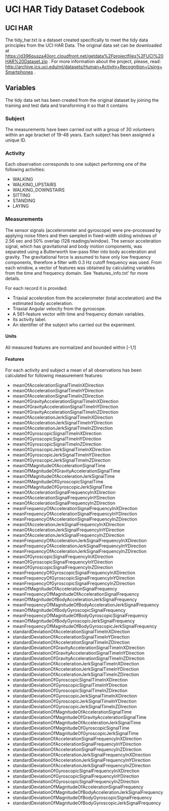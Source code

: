 UCI HAR Tidy Dataset Codebook
=============================

## UCI HAR
The tidy_har.txt is a dataset created specifically to meet the tidy data principles from the UCI HAR Data. The original data set can be downloaded at https://d396qusza40orc.cloudfront.net/getdata%2Fprojectfiles%2FUCI%20HAR%20Dataset.zip . For more information about the project, please, read: http://archive.ics.uci.edu/ml/datasets/Human+Activity+Recognition+Using+Smartphones .

## Variables
The tidy data set has been created from the original dataset by joining the training and test data and transforming it so that it contains

### Subject
The measurements have been carried out with a group of 30 volunteers within an age bracket of 19-48 years. Each subject has been assigned a unique ID.

### Activity
Each observation corresponds to one subject performing one of the following activities:
- WALKING
- WALKING_UPSTAIRS
- WALKING_DOWNSTAIRS
- SITTING
- STANDING
- LAYING

### Measurements
The sensor signals (accelerometer and gyroscope) were pre-processed by applying noise filters and then sampled in fixed-width sliding windows of 2.56 sec and 50% overlap (128 readings/window). The sensor acceleration signal, which has gravitational and body motion components, was separated using a Butterworth low-pass filter into body acceleration and gravity. The gravitational force is assumed to have only low frequency components, therefore a filter with 0.3 Hz cutoff frequency was used. From each window, a vector of features was obtained by calculating variables from the time and frequency domain. See 'features_info.txt' for more details. 

For each record it is provided:
- Triaxial acceleration from the accelerometer (total acceleration) and the estimated body acceleration.
- Triaxial Angular velocity from the gyroscope. 
- A 561-feature vector with time and frequency domain variables. 
- Its activity label. 
- An identifier of the subject who carried out the experiment.

#### Units
All measured features are normalized and bounded within [-1,1]

#### Features
For each activity and subject a mean of all observations has been calculated for following measurement features:
- meanOfAccelerationSignalTimeInXDirection
- meanOfAccelerationSignalTimeInYDirection
- meanOfAccelerationSignalTimeInZDirection
- meanOfGravityAccelerationSignalTimeInXDirection
- meanOfGravityAccelerationSignalTimeInYDirection
- meanOfGravityAccelerationSignalTimeInZDirection
- meanOfAccelerationJerkSignalTimeInXDirection
- meanOfAccelerationJerkSignalTimeInYDirection
- meanOfAccelerationJerkSignalTimeInZDirection
- meanOfGyroscopicSignalTimeInXDirection
- meanOfGyroscopicSignalTimeInYDirection
- meanOfGyroscopicSignalTimeInZDirection
- meanOfGyroscopicJerkSignalTimeInXDirection
- meanOfGyroscopicJerkSignalTimeInYDirection
- meanOfGyroscopicJerkSignalTimeInZDirection
- meanOfMagnitudeOfAccelerationSignalTime
- meanOfMagnitudeOfGravityAccelerationSignalTime
- meanOfMagnitudeOfAccelerationJerkSignalTime
- meanOfMagnitudeOfGyroscopicSignalTime
- meanOfMagnitudeOfGyroscopicJerkSignalTime
- meanOfAccelerationSignalFrequencyInXDirection
- meanOfAccelerationSignalFrequencyInYDirection
- meanOfAccelerationSignalFrequencyInZDirection
- meanFrequencyOfAccelerationSignalFrequencyInXDirection
- meanFrequencyOfAccelerationSignalFrequencyInYDirection
- meanFrequencyOfAccelerationSignalFrequencyInZDirection
- meanOfAccelerationJerkSignalFrequencyInXDirection
- meanOfAccelerationJerkSignalFrequencyInYDirection
- meanOfAccelerationJerkSignalFrequencyInZDirection
- meanFrequencyOfAccelerationJerkSignalFrequencyInXDirection
- meanFrequencyOfAccelerationJerkSignalFrequencyInYDirection
- meanFrequencyOfAccelerationJerkSignalFrequencyInZDirection
- meanOfGyroscopicSignalFrequencyInXDirection
- meanOfGyroscopicSignalFrequencyInYDirection
- meanOfGyroscopicSignalFrequencyInZDirection
- meanFrequencyOfGyroscopicSignalFrequencyInXDirection
- meanFrequencyOfGyroscopicSignalFrequencyInYDirection
- meanFrequencyOfGyroscopicSignalFrequencyInZDirection
- meanOfMagnitudeOfAccelerationSignalFrequency
- meanFrequencyOfMagnitudeOfAccelerationSignalFrequency
- meanOfMagnitudeOfBodyAccelerationJerkSignalFrequency
- meanFrequencyOfMagnitudeOfBodyAccelerationJerkSignalFrequency
- meanOfMagnitudeOfBodyGyroscopicSignalFrequency
- meanFrequencyOfMagnitudeOfBodyGyroscopicSignalFrequency
- meanOfMagnitudeOfBodyGyroscopicJerkSignalFrequency
- meanFrequencyOfMagnitudeOfBodyGyroscopicJerkSignalFrequency
- standardDeviationOfAccelerationSignalTimeInXDirection
- standardDeviationOfAccelerationSignalTimeInYDirection
- standardDeviationOfAccelerationSignalTimeInZDirection
- standardDeviationOfGravityAccelerationSignalTimeInXDirection
- standardDeviationOfGravityAccelerationSignalTimeInYDirection
- standardDeviationOfGravityAccelerationSignalTimeInZDirection
- standardDeviationOfAccelerationJerkSignalTimeInXDirection
- standardDeviationOfAccelerationJerkSignalTimeInYDirection
- standardDeviationOfAccelerationJerkSignalTimeInZDirection
- standardDeviationOfGyroscopicSignalTimeInXDirection
- standardDeviationOfGyroscopicSignalTimeInYDirection
- standardDeviationOfGyroscopicSignalTimeInZDirection
- standardDeviationOfGyroscopicJerkSignalTimeInXDirection
- standardDeviationOfGyroscopicJerkSignalTimeInYDirection
- standardDeviationOfGyroscopicJerkSignalTimeInZDirection
- standardDeviationOfMagnitudeOfAccelerationSignalTime
- standardDeviationOfMagnitudeOfGravityAccelerationSignalTime
- standardDeviationOfMagnitudeOfAccelerationJerkSignalTime
- standardDeviationOfMagnitudeOfGyroscopicSignalTime
- standardDeviationOfMagnitudeOfGyroscopicJerkSignalTime
- standardDeviationOfAccelerationSignalFrequencyInXDirection
- standardDeviationOfAccelerationSignalFrequencyInYDirection
- standardDeviationOfAccelerationSignalFrequencyInZDirection
- standardDeviationOfAccelerationJerkSignalFrequencyInXDirection
- standardDeviationOfAccelerationJerkSignalFrequencyInYDirection
- standardDeviationOfAccelerationJerkSignalFrequencyInZDirection
- standardDeviationOfGyroscopicSignalFrequencyInXDirection
- standardDeviationOfGyroscopicSignalFrequencyInYDirection
- standardDeviationOfGyroscopicSignalFrequencyInZDirection
- standardDeviationOfMagnitudeOfAccelerationSignalFrequency
- standardDeviationOfMagnitudeOfBodyAccelerationJerkSignalFrequency
- standardDeviationOfMagnitudeOfBodyGyroscopicSignalFrequency
- standardDeviationOfMagnitudeOfBodyGyroscopicJerkSignalFrequency